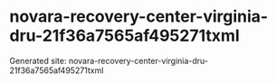 # novara-recovery-center-virginia-dru-21f36a7565af495271txml
Generated site: novara-recovery-center-virginia-dru-21f36a7565af495271txml
